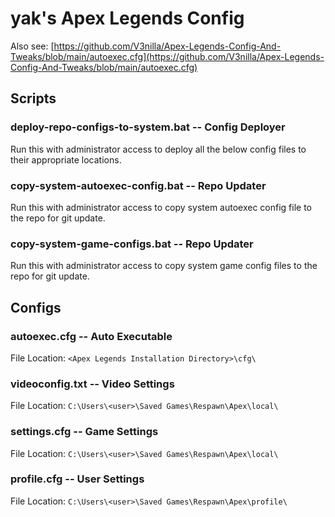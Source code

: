 # yak's Apex Legends Config

Also see: [https://github.com/V3nilla/Apex-Legends-Config-And-Tweaks/blob/main/autoexec.cfg](https://github.com/V3nilla/Apex-Legends-Config-And-Tweaks/blob/main/autoexec.cfg)

## Scripts

### deploy-repo-configs-to-system.bat -- Config Deployer

Run this with administrator access to deploy all the below config files to their appropriate locations.

### copy-system-autoexec-config.bat -- Repo Updater

Run this with administrator access to copy system autoexec config file to the repo for git update.

### copy-system-game-configs.bat -- Repo Updater

Run this with administrator access to copy system game config files to the repo for git update.

## Configs

### autoexec.cfg -- Auto Executable

File Location: `<Apex Legends Installation Directory>\cfg\`

### videoconfig.txt -- Video Settings

File Location: `C:\Users\<user>\Saved Games\Respawn\Apex\local\`

<!-- Set file to read-only to keep settings from getting overwritten. -->

### settings.cfg -- Game Settings

File Location: `C:\Users\<user>\Saved Games\Respawn\Apex\local\`

### profile.cfg -- User Settings

File Location: `C:\Users\<user>\Saved Games\Respawn\Apex\profile\`
